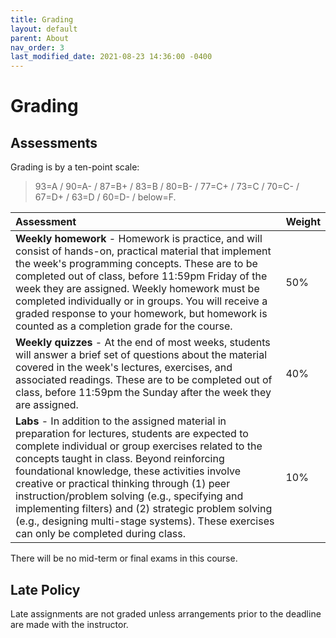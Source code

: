 ```yaml
---
title: Grading
layout: default
parent: About
nav_order: 3
last_modified_date: 2021-08-23 14:36:00 -0400
---
```


# Grading

## Assessments

Grading is by a ten-point scale:

> 93=A / 90=A- / 87=B+ / 83=B / 80=B- / 77=C+ / 73=C / 70=C- / 67=D+ / 63=D / 60=D- / below=F.

| Assessment | Weight |
|:-----------|:-------|
| **Weekly homework** - Homework is practice, and will consist of hands-on, practical material that implement the week's programming concepts. These are to be completed out of class, before 11:59pm Friday of the week they are assigned. Weekly homework must be completed individually or in groups. You will receive a graded response to your homework, but homework is counted as a completion grade for the course. | 50%    |
| **Weekly quizzes** - At the end of most weeks, students will answer a brief set of questions about the material covered in the week's lectures, exercises, and associated readings. These are to be completed out of class, before 11:59pm the Sunday  after the week they are assigned. | 40%    |
| **Labs** - In addition to the assigned material in preparation for lectures, students are expected to complete individual or group exercises related to the concepts taught in class. Beyond reinforcing foundational knowledge, these activities involve creative or practical thinking through (1) peer instruction/problem solving (e.g., specifying and implementing filters) and (2) strategic problem solving (e.g., designing multi-stage systems). These exercises can only be completed during class.  | 10%    |

There will be no mid-term or final exams in this course.

## Late Policy

Late assignments are not graded unless arrangements prior to the deadline are made with the instructor. 
